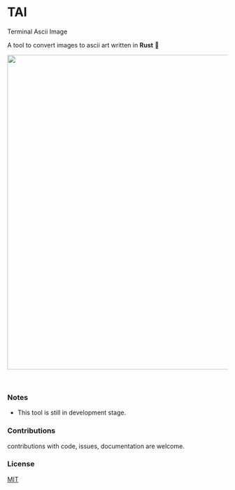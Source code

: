 # TAI
Terminal Ascii Image

A tool to convert images to ascii art written in **Rust** 🦀
<p>
<img width="720px" align="center" src="./screenshots/1.gif"/>
</p><br/>


### Notes
* This tool is still in development stage.


### Contributions
contributions with code, issues, documentation are welcome.

### License
[MIT](https://mit-license.org/)
